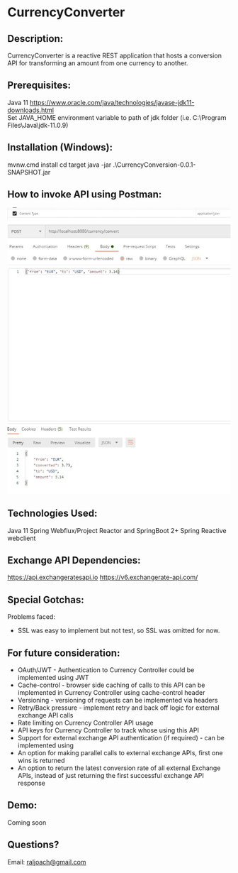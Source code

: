# CurrencyConverter

Description:
-------------
CurrencyConverter is a reactive REST application that hosts a conversion API for 
transforming an amount from one currency to another.

Prerequisites:
--------------
Java 11 https://www.oracle.com/java/technologies/javase-jdk11-downloads.html <br>
Set JAVA_HOME environment variable to path of jdk folder (i.e. C:\Program Files\Java\jdk-11.0.9)

Installation (Windows):
-----------------------
mvnw.cmd install
cd target
java -jar .\CurrencyConversion-0.0.1-SNAPSHOT.jar

How to invoke API using Postman:
---------------------------------
![alt text](https://github.com/raljoach/CurrencyConverter/blob/master/contenttype.JPG?raw=true)
![alt text](https://github.com/raljoach/CurrencyConverter/blob/master/postman.JPG?raw=true)

Technologies Used:
--------------------
Java 11
Spring Webflux/Project Reactor and SpringBoot 2+
Spring Reactive webclient

Exchange API Dependencies:
-----------------
https://api.exchangeratesapi.io
https://v6.exchangerate-api.com/

Special Gotchas:
----------------
Problems faced:
* SSL was easy to implement but not test, so SSL was omitted for now.

For future consideration:
-------------------------
* OAuth/JWT - Authentication to Currency Controller could be implemented using JWT
* Cache-control - browser side caching of calls to this API can be implemented in Currency Controller using cache-control header
* Versioning - versioning of requests can be implemented via headers
* Retry/Back pressure - implement retry and back off logic for external exchange API calls
* Rate limiting on Currency Controller API usage
* API keys for Currency Controller to track whose using this API
* Support for external exchange API authentication (if required) - can be implemented using
* An option for making parallel calls to external exchange APIs, first one wins is returned
* An option to return the latest conversion rate of all external Exchange APIs, instead of just returning the first successful exchange API response

Demo:
-----
Coming soon


Questions?
-----------
Email: raljoach@gmail.com

